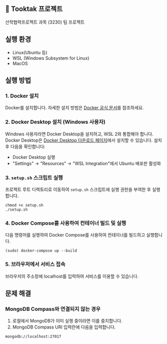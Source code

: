 ## 👏 Tooktak 프로젝트
산학협력프로젝트 과목 (3230) 팀 프로젝트

## 실행 환경
- Linux(Ubuntu 등)
- WSL (Windows Subsystem for Linux)
- MacOS

## 실행 방법
### 1. Docker 설치
Docker를 설치합니다. 자세한 설치 방법은 [Docker 공식 문서](https://docs.docker.com/engine/install/)를 참조하세요.

### 2. Docker Desktop 설치 (Windows 사용자)
Windows 사용자라면 Docker Desktop을 설치하고, WSL 2와 통합해야 합니다. Docker Desktop은 [Docker Desktop 다운로드 페이지](https://www.docker.com/products/docker-desktop)에서 설치할 수 있습니다. 설치 후 다음을 확인합니다:
- Docker Desktop 실행
- "Settings" -> "Resources" -> "WSL Integration"에서 Ubuntu 배포판 활성화

### 3. `setup.sh` 스크립트 실행
프로젝트 루트 디렉토리로 이동하여 `setup.sh` 스크립트에 실행 권한을 부여한 후 실행합니다.
```
chmod +x setup.sh
./setup.sh
```

### 4. Docker Compose를 사용하여 컨테이너 빌드 및 실행
다음 명령어를 실행하여 Docker Compose를 사용하여 컨테이너를 빌드하고 실행합니다.
```
(sudo) docker-compose up --build
```

### 5. 브라우저에서 서비스 접속
브라우저의 주소창에 localhost를 입력하여 서비스를 이용할 수 있습니다.

## 문제 해결
### MongoDB Compass와 연결되지 않는 경우
1. 로컬에서 MongoDB가 이미 실행 중이라면 이를 중지합니다.
2. MongoDB Compass URI 입력란에 다음을 입력합니다.
```
mongodb://localhost:27017
```
